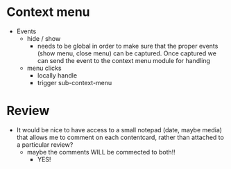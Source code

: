 

# Context menu
- Events 
    - hide / show
        - needs to be global in order to make sure that the proper events (show menu, close menu) can be captured. Once captured we can send the event to the context menu module for handling
    - menu clicks
        - locally handle
        - trigger sub-context-menu

# Review
- It would be nice to have access to a small notepad (date, maybe media) that allows me to comment on each contentcard, rather than attached to a particular review?
    - maybe the comments WILL be commected to both!!    
        - YES!

